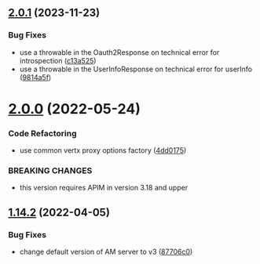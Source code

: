 ## [2.0.1](https://github.com/gravitee-io/gravitee-resource-oauth2-provider-am/compare/2.0.0...2.0.1) (2023-11-23)


### Bug Fixes

* use a throwable in the Oauth2Response on technical error for introspection ([c13a525](https://github.com/gravitee-io/gravitee-resource-oauth2-provider-am/commit/c13a52541dc4185a017c7cda39a53d1616a5329a))
* use a throwable in the UserInfoResponse on technical error for userInfo ([9814a5f](https://github.com/gravitee-io/gravitee-resource-oauth2-provider-am/commit/9814a5f6720fdf179f9098d11a5a1762fdc652ff))

# [2.0.0](https://github.com/gravitee-io/gravitee-resource-oauth2-provider-am/compare/1.14.2...2.0.0) (2022-05-24)


### Code Refactoring

* use common vertx proxy options factory ([4dd0175](https://github.com/gravitee-io/gravitee-resource-oauth2-provider-am/commit/4dd01756f92c044e6e3d76a403fb0b0d7c78dc2d))


### BREAKING CHANGES

* this version requires APIM in version 3.18 and upper

## [1.14.2](https://github.com/gravitee-io/gravitee-resource-oauth2-provider-am/compare/1.14.1...1.14.2) (2022-04-05)


### Bug Fixes

* change default version of AM server to v3 ([87706c0](https://github.com/gravitee-io/gravitee-resource-oauth2-provider-am/commit/87706c01a5064ded6a30fe1a1999464bc5e9f958))
